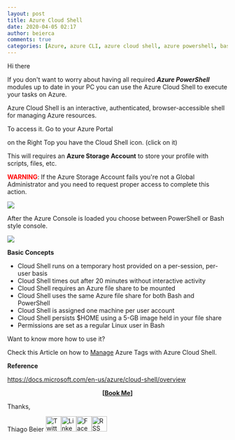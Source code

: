 ```yaml
---
layout: post
title: Azure Cloud Shell
date: 2020-04-05 02:17
author: beierca
comments: true
categories: [Azure, azure CLI, azure cloud shell, azure powershell, bash, Management, Powershell, Storage]
---
```

Hi there

If you don't want to worry about having all required <em><strong>Azure PowerShell</strong></em> modules up to date in your PC you can use the Azure Cloud Shell to execute your tasks on Azure.

Azure Cloud Shell is an interactive, authenticated, browser-accessible shell for managing Azure resources.

To access it. Go to your Azure Portal

on the Right Top you have the Cloud Shell icon. (click on it)

This will requires an <strong>Azure Storage Account</strong> to store your profile with scripts, files, etc.

<span style="color:#ff0000;"><strong>WARNING</strong></span>: If the Azure Storage Account fails you're not a Global Administrator and you need to request proper access to complete this action.

<img src="https://thiagobeierblog.blob.core.windows.net/posts/azurecloudshell/azurecloudshell.PNG" />

After the Azure Console is loaded you choose between PowerShell or Bash style console.

<img src="https://thiagobeierblog.blob.core.windows.net/posts/azurecloudshell/azurecloudshell1.PNG" />

<strong>Basic Concepts</strong>
<ul>
	<li>Cloud Shell runs on a temporary host provided on a per-session, per-user basis</li>
	<li>Cloud Shell times out after 20 minutes without interactive activity</li>
	<li>Cloud Shell requires an Azure file share to be mounted</li>
	<li>Cloud Shell uses the same Azure file share for both Bash and PowerShell</li>
	<li>Cloud Shell is assigned one machine per user account</li>
	<li>Cloud Shell persists $HOME using a 5-GB image held in your file share</li>
	<li>Permissions are set as a regular Linux user in Bash</li>
</ul>
Want to know more how to use it?

Check this Article on how to <a href="https://thiagobeier.wordpress.com/2020/03/27/create-tags-on-azure-azure-cloud-shell/">Manage</a> Azure Tags with Azure Cloud Shell.

<strong>Reference </strong>

https://docs.microsoft.com/en-us/azure/cloud-shell/overview
<p style="text-align:center;"><strong>[<a href="https://thiagobeier.youcanbook.me/">Book Me</a>]</strong></p>
Thanks,

Thiago Beier
<a href="https://twitter.com/thiagobeier"><img title="Twitter" src="https://socialmediawidgets.files.wordpress.com/2014/03/twitter1.png" alt="Twitter" width="35" height="35" /></a><a href="https://www.linkedin.com/in/tbeier/"><img title="LinkedIn" src="https://socialmediawidgets.files.wordpress.com/2014/03/linkedin1.png" alt="LinkedIn" width="35" height="35" /></a><a href="https://www.facebook.com/TheBeier/"><img title="Facebook" src="https://socialmediawidgets.files.wordpress.com/2014/03/facebook1.png" alt="Facebook" width="35" height="35" /></a><a href="https://thiagobeier.wordpress.com/feed/"><img title="RSS" src="https://socialmediawidgets.files.wordpress.com/2014/03/rss1.png" alt="RSS" width="35" height="35" /></a>
